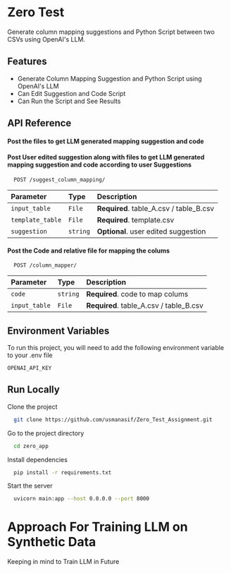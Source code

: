 
# Zero Test 

Generate column mapping suggestions and Python Script between two CSVs using OpenAI's LLM.



## Features

- Generate Column Mapping Suggestion and Python Script using OpenAI's LLM
- Can Edit Suggestion and Code Script
- Can Run the Script and See Results



## API Reference

#### Post the files to get LLM generated mapping suggestion and code
#### Post User edited suggestion along with files to get LLM generated mapping suggestion and code according to user Suggestions

```http
  POST /suggest_column_mapping/
```

| Parameter | Type     | Description                |
| :-------- | :------- | :------------------------- |
| `input_table` | `File` | **Required**. table_A.csv / table_B.csv |
| `template_table` | `File` | **Required**. template.csv |
| `suggestion` | `string` | **Optional**. user edited suggestion |


#### Post the Code and relative file for mapping the colums 

```http
  POST /column_mapper/
```

| Parameter | Type     | Description                       |
| :-------- | :------- | :-------------------------------- |
| `code`      | `string` | **Required**. code to map colums |
| `input_table`      | `File` | **Required**. table_A.csv / table_B.csv |


## Environment Variables

To run this project, you will need to add the following environment variable to your .env file

`OPENAI_API_KEY`




## Run Locally

Clone the project

```bash
  git clone https://github.com/usmanasif/Zero_Test_Assignment.git
```

Go to the project directory

```bash
  cd zero_app
```

Install dependencies

```bash
  pip install -r requirements.txt
```

Start the server

```bash
  uvicorn main:app --host 0.0.0.0 --port 8000
```


# Approach For Training LLM on Synthetic Data

Keeping in mind to Train LLM in Future
